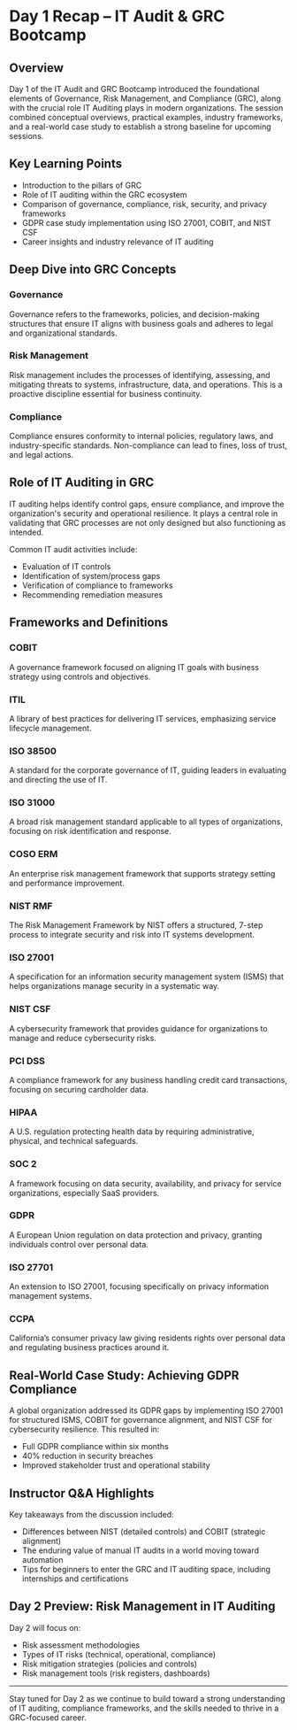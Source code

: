 # Day 1 Recap – IT Audit & GRC Bootcamp

## Overview

Day 1 of the IT Audit and GRC Bootcamp introduced the foundational elements of Governance, Risk Management, and Compliance (GRC), along with the crucial role IT Auditing plays in modern organizations. The session combined conceptual overviews, practical examples, industry frameworks, and a real-world case study to establish a strong baseline for upcoming sessions.

## Key Learning Points

- Introduction to the pillars of GRC
- Role of IT auditing within the GRC ecosystem
- Comparison of governance, compliance, risk, security, and privacy frameworks
- GDPR case study implementation using ISO 27001, COBIT, and NIST CSF
- Career insights and industry relevance of IT auditing

## Deep Dive into GRC Concepts

### Governance
Governance refers to the frameworks, policies, and decision-making structures that ensure IT aligns with business goals and adheres to legal and organizational standards.

### Risk Management
Risk management includes the processes of identifying, assessing, and mitigating threats to systems, infrastructure, data, and operations. This is a proactive discipline essential for business continuity.

### Compliance
Compliance ensures conformity to internal policies, regulatory laws, and industry-specific standards. Non-compliance can lead to fines, loss of trust, and legal actions.

## Role of IT Auditing in GRC

IT auditing helps identify control gaps, ensure compliance, and improve the organization's security and operational resilience. It plays a central role in validating that GRC processes are not only designed but also functioning as intended.

Common IT audit activities include:
- Evaluation of IT controls
- Identification of system/process gaps
- Verification of compliance to frameworks
- Recommending remediation measures

## Frameworks and Definitions

### COBIT
A governance framework focused on aligning IT goals with business strategy using controls and objectives.

### ITIL
A library of best practices for delivering IT services, emphasizing service lifecycle management.

### ISO 38500
A standard for the corporate governance of IT, guiding leaders in evaluating and directing the use of IT.

### ISO 31000
A broad risk management standard applicable to all types of organizations, focusing on risk identification and response.

### COSO ERM
An enterprise risk management framework that supports strategy setting and performance improvement.

### NIST RMF
The Risk Management Framework by NIST offers a structured, 7-step process to integrate security and risk into IT systems development.

### ISO 27001
A specification for an information security management system (ISMS) that helps organizations manage security in a systematic way.

### NIST CSF
A cybersecurity framework that provides guidance for organizations to manage and reduce cybersecurity risks.

### PCI DSS
A compliance framework for any business handling credit card transactions, focusing on securing cardholder data.

### HIPAA
A U.S. regulation protecting health data by requiring administrative, physical, and technical safeguards.

### SOC 2
A framework focusing on data security, availability, and privacy for service organizations, especially SaaS providers.

### GDPR
A European Union regulation on data protection and privacy, granting individuals control over personal data.

### ISO 27701
An extension to ISO 27001, focusing specifically on privacy information management systems.

### CCPA
California’s consumer privacy law giving residents rights over personal data and regulating business practices around it.

## Real-World Case Study: Achieving GDPR Compliance

A global organization addressed its GDPR gaps by implementing ISO 27001 for structured ISMS, COBIT for governance alignment, and NIST CSF for cybersecurity resilience. This resulted in:
- Full GDPR compliance within six months
- 40% reduction in security breaches
- Improved stakeholder trust and operational stability

## Instructor Q&A Highlights

Key takeaways from the discussion included:
- Differences between NIST (detailed controls) and COBIT (strategic alignment)
- The enduring value of manual IT audits in a world moving toward automation
- Tips for beginners to enter the GRC and IT auditing space, including internships and certifications

## Day 2 Preview: Risk Management in IT Auditing

Day 2 will focus on:
- Risk assessment methodologies
- Types of IT risks (technical, operational, compliance)
- Risk mitigation strategies (policies and controls)
- Risk management tools (risk registers, dashboards)

---

Stay tuned for Day 2 as we continue to build toward a strong understanding of IT auditing, compliance frameworks, and the skills needed to thrive in a GRC-focused career.
